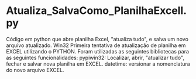 # Atualiza_SalvaComo_PlanilhaExcell.py
Código em python que abre planilha Excel, "atualiza tudo", e salva um novo arquivo atualizado. Win32
Primeira tentativa de atualização de planilha em EXCEL utilizando o PYTHON.
Foram utilizadas as seguintes bibliotecas para as seguintes funcionalidades:
pypiwin32: Localizar, abrir, "atualizar tudo", fechar e salvar nova planilha em EXCEL.
datetime: versionar a nomenclatura do novo arquivo EXCEL.
